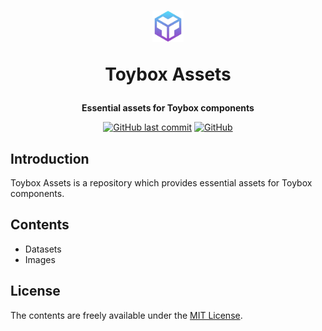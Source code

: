 <p align="center">
    <h1 align="center">
        <img src="https://raw.githubusercontent.com/project-toybox/toybox-assets/main/images/toybox-icon.png" width="50" height="50">
        <p>Toybox Assets</p>
    </h1>
    <p align="center"><b>Essential assets for Toybox components</b></p>
    <p align="center">
        <a target="_blank" href="https://github.com/project-toybox/toybox-assets/commits/main"><img alt="GitHub last commit" src="https://img.shields.io/github/last-commit/project-toybox/toybox-assets"></a>
        <a target="_blank" href="https://github.com/project-toybox/toybox-assets/blob/main/LICENSE"><img alt="GitHub" src="https://img.shields.io/github/license/project-toybox/toybox-assets"></a>
    </p>
</p>

## Introduction
Toybox Assets is a repository which provides essential assets for Toybox components. 

## Contents
 * Datasets
 * Images

## License
The contents are freely available under the [MIT License](http://opensource.org/licenses/MIT).
